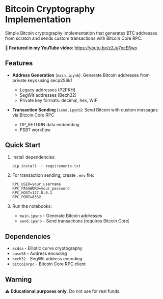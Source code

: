 # Bitcoin Cryptography Implementation

Simple Bitcoin cryptography implementation that generates BTC addresses from scratch and sends custom transactions with Bitcoin Core RPC.

**🎥 Featured in my YouTube video:** https://youtu.be/z2Ju7pcE6wo

## Features

- **Address Generation** (`main.ipynb`): Generate Bitcoin addresses from private keys using secp256k1

  - Legacy addresses (P2PKH)
  - SegWit addresses (Bech32)
  - Private key formats: decimal, hex, WIF
- **Transaction Sending** (`send.ipynb`): Send Bitcoin with custom messages via Bitcoin Core RPC

  - OP_RETURN data embedding
  - PSBT workflow

## Quick Start

1. Install dependencies:

   ```bash
   pip install -r requirements.txt
   ```
2. For transaction sending, create `.env` file:

   ```env
   RPC_USER=your_username
   RPC_PASSWORD=your_password
   RPC_HOST=127.0.0.1
   RPC_PORT=8332
   ```
3. Run the notebooks:

   - `main.ipynb` - Generate Bitcoin addresses
   - `send.ipynb` - Send transactions (requires Bitcoin Core)

## Dependencies

- `ecdsa` - Elliptic curve cryptography
- `base58` - Address encoding
- `bech32` - SegWit address encoding
- `bitcoinrpc` - Bitcoin Core RPC client

## Warning

⚠️ **Educational purposes only.** Do not use for real funds.
